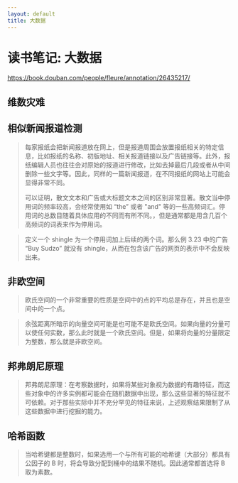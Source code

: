 ```yaml
---
layout: default
title: 大数据
---
```


# 读书笔记: 大数据

<https://book.douban.com/people/fleure/annotation/26435217/>
## 维数灾难


 


## 相似新闻报道检测

> 每家报纸会把新闻报道放在网上，但是报道周围会放置报纸相关的特定信息，比如报纸的名称、初版地址、相关报道链接以及广告链接等。此外，报纸编辑人员也往往会对原始的报道进行修改，比如去掉最后几段或者从中间删除一些文字等。因此，同样的一篇新闻报道，在不同报纸的网站上可能会显得非常不同。
>
> 可以证明，散文文本和广告或大标题文本之间的区别非常显著。散文当中停用词的频率较高，会经常使用如 “the” 或者 "and" 等的一些高频词汇。停用词的总数目随着具体应用的不同而有所不同。，但是通常都是用含几百个高频词的词表来作为停用词。
>



> 定义一个 shingle 为一个停用词加上后续的两个词。那么例 3.23 中的广告 “Buy Sudzo” 就没有 shingle，从而在包含该广告的网页的表示中不会反映出来。
>

## 非欧空间

> 欧氏空间的一个非常重要的性质是空间中的点的平均总是存在，并且也是空间中的一个点。
>



> 余弦距离所暗示的向量空间可能是也可能不是欧氏空间。如果向量的分量可以使任何实数，那么此时就是一个欧氏空间。但是，如果将向量的分量限定为整数，那么就是非欧空间。
>

## 邦弗朗尼原理

> 邦弗朗尼原理：在考察数据时，如果将某些对象视为数据的有趣特征，而这些对象中的许多实例都可能会在随机数据中出现，那么这些显著的特征就不可依赖。对于那些实际中并不充分罕见的特征来说，上述观察结果限制了从这些数据中进行挖掘的能力。
>

## 哈希函数

> 当哈希键都是整数时，如果选用一个与所有可能的哈希键（大部分）都具有公因子的 B 时，将会导致分配到桶中的结果不随机。因此通常都首选将 B 取为素数。
>
